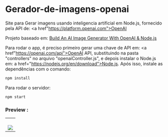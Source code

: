 # Gerador-de-imagens-openai
Site para Gerar imagens usando inteligencia artificial em Node.js, fornecido pela API de: <a href"https://platform.openai.com">OpenAI</a>

Projeto baseado em: <a href="https://www.youtube.com/watch?v=fU4o_BKaUZE">Build An AI Image Generator With OpenAI & Node.js</a>


Para rodar o app, é preciso primeiro gerar uma chave de API em: <a href"https://openai.com/api">OpenAI API</a>, substituindo <CHAVE-API-AQUI> na pasta "controllers" no arquivo "openaiController.js", e depois instalar o Node.js em: a href="https://nodejs.org/en/download">Node.js</a>. Após isso, instale as dependências com o comando: 

```bash
npm install

```

Para rodar o servidor:
```bash
npm start

```


### Preview :

<table width="100%"> 
<tr>
<td width="100%">
<br>
<img src="https://github.com/jonathanoliveirarocha/Gerador-de-Imagens-AI/blob/main/SAMPLE.png">
</td> 
</table>
